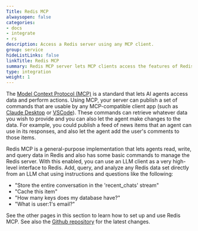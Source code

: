 ```yaml
---
Title: Redis MCP
alwaysopen: false
categories:
- docs
- integrate
- rs
description: Access a Redis server using any MCP client.
group: service
hideListLinks: false
linkTitle: Redis MCP
summary: Redis MCP server lets MCP clients access the features of Redis.
type: integration
weight: 1
---
```


The [Model Context Protocol (MCP)](https://modelcontextprotocol.io/introduction)
is a standard that lets AI agents access data and perform actions. Using MCP,
your server can publish a set of commands that are usable by any MCP-compatible
client app (such as [Claude Desktop](https://claude.ai/download) or
[VSCode](https://code.visualstudio.com/)). These commands can retrieve
whatever data you wish to provide and you can also let the agent make
changes to the data. For example, you could publish a feed of news items that
an agent can use in its responses, and also let the agent add the user's
comments to those items.

Redis MCP is a general-purpose implementation that lets agents read, write, and
query data in Redis and also has some basic commands to manage the Redis
server. With this enabled, you can use an LLM client as a very high-level
interface to Redis. Add, query, and analyze any Redis data set directly from
an LLM chat using instructions and questions like the following:

- "Store the entire conversation in the 'recent_chats' stream"
- "Cache this item"
- "How many keys does my database have?"
- "What is user:1's email?"

See the other pages in this section to learn how to set up and use Redis MCP.
See also the [Github repository](https://github.com/redis/mcp-redis) for
the latest changes.
